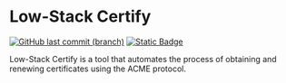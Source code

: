 # Low-Stack Certify

[![GitHub last commit (branch)](https://img.shields.io/github/last-commit/Low-Stack-Technologies/lowstack-certify/main)](https://github.com/Low-Stack-Technologies/lowstack-certify)
[![Static Badge](https://img.shields.io/badge/read-docs-blue)](/docs/README.md)

Low-Stack Certify is a tool that automates the process of obtaining and renewing certificates using the ACME protocol.
